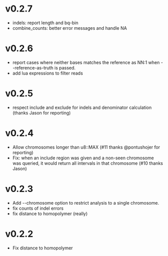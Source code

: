 # v0.2.7
+ indels: report length and bq-bin
+ combine_counts: better error messages and handle NA

# v0.2.6
+ report cases where neither bases matches the reference as NN:1 when --reference-as-truth is passed.
+ add lua expressions to filter reads

# v0.2.5
+ respect include and exclude for indels and denominator calculation (thanks Jason for reporting)

# v0.2.4
+ Allow chromosomes longer than u8::MAX (#11 thanks @pontushojer for reporting)
+ Fix: when an include region was given and a non-seen chromosome was queried, it would return all intervals in that chromosome (#10 thanks Jason)

# v0.2.3

+ Add --chromosome option to restrict analysis to a single chromosome.
+ fix counts of indel errors
+ fix distance to homopolymer (really)


# v0.2.2

+ Fix distance to homopolymer
